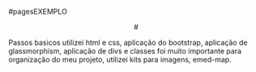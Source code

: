 #pagesEXEMPLO
<p float="left" align= "center">
# <p>Passos basicos utilizei html e css, aplicação do bootstrap, aplicação de glassmorphism, aplicação de divs e classes foi muito importante para organização do meu projeto, utilizei kits para imagens, emed-map.<p>
